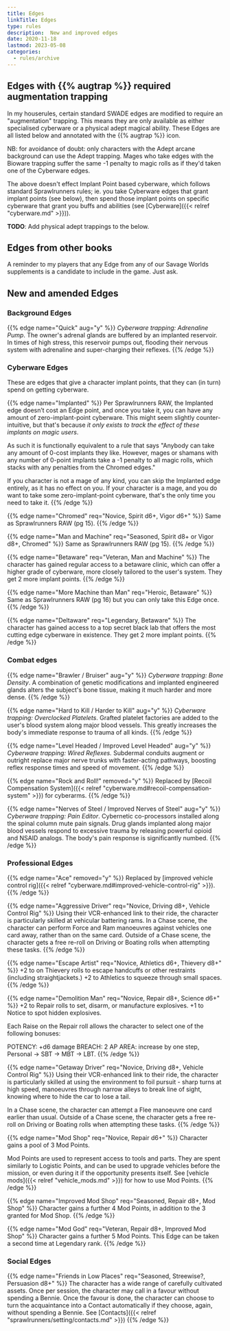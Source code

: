```yaml
--- 
title: Edges 
linkTitle: Edges
type: rules
description:  New and improved edges 
date: 2020-11-18 
lastmod: 2023-05-08
categories:
  - rules/archive
--- 
```


## Edges with {{% augtrap %}}  required augmentation trapping

In my houserules, certain standard SWADE edges are modified to require an "augmentation" trapping. This means they are only available as either specialised cyberware or a physical adept magical ability. These Edges are all listed below and annotated with the {{% augtrap %}} icon.

NB: for avoidance of doubt: only characters with the Adept arcane background can use the Adept trapping. Mages who take edges with the Bioware trapping suffer the same -1 penalty to magic rolls as if they'd taken one of the Cyberware edges.

The above doesn't effect Implant Point based cyberware, which follows standard Sprawlrunners rules; ie. you take Cyberware edges that grant implant points (see below), then spend those implant points on specific cyberware that grant you buffs and abilities (see [Cyberware]({{< relref "cyberware.md" >}})).

**TODO**: Add physical adept trappings to the below.

## Edges from other books

A reminder to my players that any Edge from any of our Savage Worlds supplements is a candidate to include in the game. Just ask.

## New and amended Edges

### Background Edges

{{% edge name="Quick" aug="y" %}}
_Cyberware trapping: Adrenaline Pump_. The owner's adrenal glands are buffered by an implanted reservoir. In times of high stress, this reservoir pumps out, flooding their nervous system with adrenaline and super-charging their reflexes.
{{% /edge %}}


### Cyberware Edges

These are edges that give a character implant points, that they can (in turn) spend on getting cyberware.

{{% edge name="Implanted" %}}
Per Sprawlrunners RAW, the Implanted edge doesn’t cost an Edge point, and once you take it, you can have any amount of zero-implant-point cyberware. This might seem slightly counter-intuitive, but that's because *it only exists to track the effect of these implants on magic users*. 

As such it is functionally equivalent to a rule that says "Anybody can take any amount of 0-cost implants they like. However, mages or shamans with any number of 0-point implants take a -1 penalty to all magic rolls, which stacks with any penalties from the Chromed edges." 

If you character is not a mage of any kind, you can skip the Implanted edge entirely, as it has no effect on you. If your character is a mage, and you do want to take some zero-implant-point cyberware, that's the only time you need to take it. 
{{% /edge %}} 

{{% edge name="Chromed" req="Novice, Spirit d6+, Vigor d6+" %}}
Same as Sprawlrunners RAW (pg 15).
{{% /edge %}} 

{{% edge name="Man and Machine" req="Seasoned, Spirit d8+ or Vigor d8+, Chromed" %}}
Same as Sprawlrunners RAW (pg 15).
{{% /edge %}} 

{{% edge name="Betaware" req="Veteran, Man and Machine" %}}
The character has gained regular access to a betaware clinic, which can offer a higher grade of cyberware, more closely tailored to the user's system. They get 2 more implant points.
{{% /edge %}} 

{{% edge name="More Machine than Man" req="Heroic, Betaware" %}}
Same as Sprawlrunners RAW (pg 16) but you can only take this Edge once.
{{% /edge %}} 

{{% edge name="Deltaware" req="Legendary, Betaware" %}}
The character has gained access to a top secret black lab that offers the most cutting edge cyberware in existence. They get 2 more implant points.
{{% /edge %}}  


### Combat edges

{{% edge name="Brawler / Bruiser" aug="y" %}}
_Cyberware trapping: Bone Density_. A combination of genetic modifications and implanted engineered glands alters the subject's bone tissue, making it much harder and more dense. 
{{% /edge %}} 

{{% edge name="Hard to Kill / Harder to Kill" aug="y" %}}
_Cyberware trapping: Overclocked Platelets_. Grafted platelet factories are added to the user's blood system along major blood vessels. This greatly increases the body's immediate response to trauma of all kinds.
{{% /edge %}} 

{{% edge name="Level Headed / Improved Level Headed" aug="y" %}}
_Cyberware trapping: Wired Reflexes._ Subdermal conduits augment or outright replace major nerve trunks with faster-acting pathways, boosting reflex response times and speed of movement.
{{% /edge %}}  

{{% edge name="Rock and Roll!" removed="y" %}}
Replaced by [Recoil Compensation System]({{< relref "cyberware.md#recoil-compensation-system" >}}) for cyberarms.
{{% /edge %}}  

{{% edge name="Nerves of Steel / Improved Nerves of Steel" aug="y" %}}
_Cyberware trapping: Pain Editor_. Cybernetic co-processors installed along the spinal column mute pain signals. Drug glands implanted along major blood vessels respond to excessive trauma by releasing powerful opioid and NSAID analogs. The body's pain response is significantly numbed.
{{% /edge %}}  

### Professional Edges

{{% edge name="Ace" removed="y" %}}
Replaced by [improved vehicle control rig]({{< relref "cyberware.md#improved-vehicle-control-rig" >}}).
{{% /edge %}} 



{{% edge name="Aggressive Driver" req="Novice, Driving d8+, Vehicle Control Rig" %}}
Using their VCR-enhanced link to their ride, the character is particularly skilled at vehicular battering rams. In a Chase scene, the character can perform Force and Ram manoeuvres against vehicles one card away, rather than on the same card. Outside of a Chase scene, the character gets a free re-roll on Driving or Boating rolls when attempting these tasks.
{{% /edge %}} 

{{% edge name="Escape Artist" req="Novice, Athletics d6+, Thievery d8+" %}}
+2 to on Thievery rolls to escape handcuffs or other restraints (including straightjackets.) +2 to Athletics to squeeze through small spaces. 
{{% /edge %}} 


{{% edge name="Demolition Man" req="Novice, Repair d8+, Science d6+" %}}
+2 to Repair rolls to set, disarm, or manufacture explosives. +1 to Notice to spot hidden explosives.

Each Raise on the Repair roll allows the character to select one of the following bonuses:

POTENCY: +d6 damage
BREACH: 2 AP
AREA: increase by one step, Personal -> SBT -> MBT -> LBT.
{{% /edge %}} 

{{% edge name="Getaway Driver" req="Novice, Driving d8+, Vehicle Control Rig" %}}
Using their VCR-enhanced link to their ride, the character is particularly skilled at using the environment to foil pursuit - sharp turns at high speed, manoeuvres through narrow alleys to break line of sight, knowing where to hide the car to lose a tail.

In a Chase scene, the character can attempt a Flee manoeuvre one card earlier than usual. Outside of a Chase scene, the character gets a free re-roll on Driving or Boating rolls when attempting these tasks. 
{{% /edge %}} 



{{% edge name="Mod Shop" req="Novice, Repair d6+" %}}
Character gains a pool of 3 Mod Points.

Mod Points are used to represent access to tools and parts. They are spent similarly to Logistic Points, and can be used to upgrade vehicles before the mission, or even during it if the opportunity presents itself. See [vehicle mods]({{< relref "vehicle_mods.md" >}}) for how to use Mod Points.
{{% /edge %}}  

{{% edge name="Improved Mod Shop" req="Seasoned, Repair d8+, Mod Shop" %}}
Character gains a further 4 Mod Points, in addition to the 3 granted for Mod Shop.
{{% /edge %}}  

{{% edge name="Mod God" req="Veteran, Repair d8+, Improved Mod Shop" %}}
Character gains a further 5 Mod Points. This Edge can be taken a second time at Legendary rank.
{{% /edge %}}  


### Social Edges
{{% edge name="Friends in Low Places" req="Seasoned, Streewise?, Persuasion d8+" %}}
The character has a wide range of carefully cultivated assets. Once per session, the character may call in a favour without spending a Bennie. Once the favour is done, the character can choose to turn the acquaintance into a Contact automatically if they choose, again, without spending a Bennie. See [Contacts]({{< relref "sprawlrunners/setting/contacts.md" >}})
{{% /edge %}}
